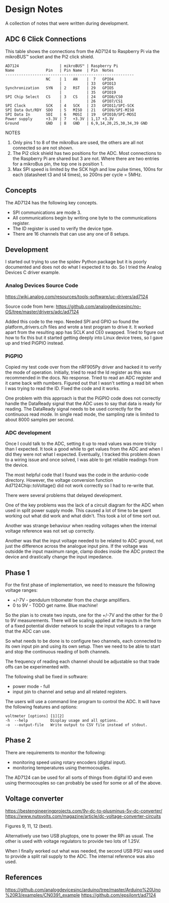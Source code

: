 # Design Notes

A collection of notes that were written during development.

## ADC 6 Click Connections

This table shows the connections from the AD7124 to Raspberry Pi via the
mikroBUS™ socket and the Pi2 click shield.

    AD7124                  | mikroBUS™ | Raspberry Pi
    Name              Pin   | Pin Name  | Pin  Notes
    ---------------------------------------------------------
                      NC    | 1   AN    |  7   GPIO4
                            |           | 33   GPIO13
    Synchronization   SYN   | 2   RST   | 29   GPIO5
                            |           | 35   GPIO19
    SPI Chip Select   CS    | 3   CS    | 24   GPIO8/CS0
                            |           | 26   GPIO7/CS1
    SPI Clock         SCK   | 4   SCK   | 23   GPIO11/SPI-SCK
    SPI Data Out/RDY  SDO   | 5   MISO  | 21   GPIO9/SPI-MISO
    SPI Data In       SDI   | 6   MOSI  | 19   GPIO10/SPI-MOSI
    Power supply      +3.3V | 7   +3.3V | 1,17 +3.3V
    Ground            GND   | 8   GND   | 6,9,14,20,25,30,34,39 GND

NOTES

1. Only pins 1 to 8 of the mikroBus are used, the others are all not
connected so are not shown.
1. The Pi2 click shield has two positions for the ADC.  Most connections
to the Raspberry Pi are shared but 3 are not.  Where there are two
entries for a mikroBus pin, the top one is position 1.
1. Max SPI speed is limited by the SCK high and low pulse times, 100ns
for each (datasheet t3 and t4 times), so 200ns per cycle = 5MHz.

## Concepts

The AD7124 has the following key concepts.

* SPI communications are mode 3.
* All communications begin by writing one byte to the communications
register.
* The ID register is used to verify the device type.
* There are 16 channels that can use any one of 8 setups.

## Development

I started out trying to use the spidev Python package but it is poorly
documented and does not do what I expected it to do.  So I tried the Analog
Devices C driver example.

### Analog Devices Source Code

https://wiki.analog.com/resources/tools-software/uc-drivers/ad7124

Source code from here:
https://github.com/analogdevicesinc/no-OS/tree/master/drivers/adc/ad7124

Added this code to the repo.  Needed SPI and GPIO so found the
platform_drivers.c/h files and wrote a test program to drive it.  It worked
apart from the resulting app has SCLK and CE0 swapped.  Tried to figure out how
to fix this but it started getting deeply into Linux device trees, so I gave up
and tried PiGPIO instead.

### PiGPIO

Copied my test code over from the nRF905Py driver and hacked it to verify the
mode of operation.  Initially, tried to read the Id register as this was
recommended in the docs.  No response.  Tried to read an ADC register and it
came back with numbers.  Figured out that I wasn't setting a read bit when I was
trying to read the ID.  Fixed the code and it works.

One problem with this approach is that the PiGPIO code does not correctly
handle the DataReady signal that the ADC uses to say that data is ready for
reading.  The DataReady signal needs to be used correctly for the continuous
read mode.  In single read mode, the sampling rate is limited to about 8000
samples per second.

### ADC development

Once I could talk to the ADC, setting it up to read values was more tricky than
I expected.  It took a good while to get values from the ADC and when I did they
were not what I expected.  Eventually, I tracked this problem down to a wiring
issue and once solved, I was able to get reliable readings from the device.

The most helpful code that I found was the code in the ardunio-code directory.
However, the voltage conversion function Ad7124Chip::toVoltage() did not work
correctly so I had to re-write that.

There were several problems that delayed development.

One of the key problems was the lack of a circuit diagram for the ADC when used in split power supply mode.  This caused a lot of time to be spent working out what did work and what didn't.  This took a lot of time sort out.

Another was strange behaviour when reading voltages when the internal voltage reference was not set up correctly.

Another was that the input voltage needed to be related to ADC ground, not just the difference across the analogue input pins. If the voltage was outsidde the input maximum range, clamp diodes inside the ADC protect the device and drastically change the input impedance.

## Phase 1

For the first phase of implementation, we need to measure the following voltage
ranges:

* +/-7V - pendulum tribometer from the charge amplifiers.
* 0 to 9V - TODO get name. Blue machine!

So the plan is to create two inputs, one for the +/-7V and the other for the
0 to 9V measurements.  There will be scaling applied at the inputs in the form
of a fixed potential divider network to scale the input voltages to a range
that the ADC can use.

So what needs to be done is to configure two channels, each connected to
its own input pin and using its own setup.  Then we need to be able to start
and stop the continuous reading of both channels.

The frequency of reading each channel should be adjustable so that trade offs
can be experimented with.

The following shall be fixed in software:

* power mode - full
* input pin to channel and setup and all related registers.

The users will use a command line program to control the ADC. It will have the
following features and options:

    voltmeter [options] [1][2]
    -h  --help          Display usage and all options.
    -o  --output-file   Write output to CSV file instead of stdout.

## Phase 2

There are requirements to monitor the following:

* monitoring speed using rotary encoders (digital input).
* monitoring temperatures using thermocouples.

The AD7124 can be used for all sorts of things from digital IO and even using
thermocouples so can probably be used for some or all of the above.

## Voltage converter

<https://bestengineeringprojects.com/9v-dc-to-plusminus-5v-dc-converter/>
<https://www.nutsvolts.com/magazine/article/dc-voltage-converter-circuits>

Figures 9, 11, 12 (best).

Alternatively use two USB plugtops, one to power the RPi as usual.  The other
is used with voltage regulators to provide two lots of 1.25V.

When I finally worked out what was needed, the second USB PSU was used to
provide a split rail supply to the ADC.  The internal reference was also used.

## References

<https://github.com/analogdevicesinc/arduino/tree/master/Arduino%20Uno%20R3/examples/CN0391_example>
<https://github.com/epsilonrt/ad7124>

